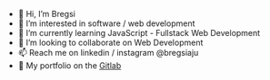 - 👋 Hi, I’m Bregsi
- 👀 I’m interested in software / web development
- 🌱 I’m currently learning JavaScript - Fullstack Web Development
- 💞️ I’m looking to collaborate on Web Development
- 📫 Reach me on linkedin / instagram @bregsiaju
- 🦊 My portfolio on the [Gitlab](https://gitlab.com/bregsiaju)

<!---
bregsiaju/bregsiaju is a ✨ special ✨ repository because its `README.md` (this file) appears on your GitHub profile.
You can click the Preview link to take a look at your changes.
--->
